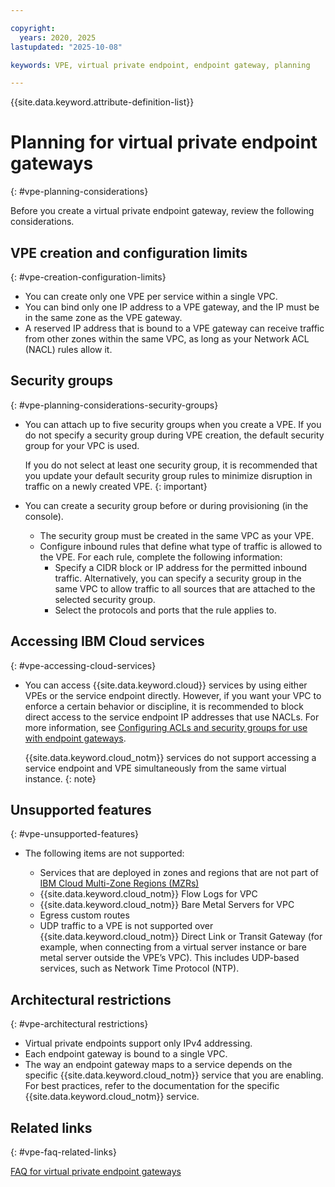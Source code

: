 ```yaml
---

copyright:
  years: 2020, 2025
lastupdated: "2025-10-08"

keywords: VPE, virtual private endpoint, endpoint gateway, planning

---
```


{{site.data.keyword.attribute-definition-list}}

# Planning for virtual private endpoint gateways
{: #vpe-planning-considerations}

Before you create a virtual private endpoint gateway, review the following considerations.

## VPE creation and configuration limits
{: #vpe-creation-configuration-limits}

* You can create only one VPE per service within a single VPC.
* You can bind only one IP address to a VPE gateway, and the IP must be in the same zone as the VPE gateway.
* A reserved IP address that is bound to a VPE gateway can receive traffic from other zones within the same VPC, as long as your Network ACL (NACL) rules allow it.

## Security groups
{: #vpe-planning-considerations-security-groups} 

* You can attach up to five security groups when you create a VPE. If you do not specify a security group during VPE creation, the default security group for your VPC is used.

   If you do not select at least one security group, it is recommended that you update your default security group rules to minimize disruption in traffic on a newly created VPE.
   {: important}

* You can create a security group before or during provisioning (in the console).
   * The security group must be created in the same VPC as your VPE.
   * Configure inbound rules that define what type of traffic is allowed to the VPE. For each rule, complete the following information:
      * Specify a CIDR block or IP address for the permitted inbound traffic. Alternatively, you can specify a security group in the same VPC to allow traffic to all sources that are attached to the selected security group.
      * Select the protocols and ports that the rule applies to.

## Accessing IBM Cloud services
{: #vpe-accessing-cloud-services}

* You can access {{site.data.keyword.cloud}} services by using either VPEs or the service endpoint directly. However, if you want your VPC to enforce a certain behavior or discipline, it is recommended to block direct access to the service endpoint IP addresses that use NACLs. For more information, see [Configuring ACLs and security groups for use with endpoint gateways](/docs/vpc?topic=vpc-configure-acls-sgs-endpoint-gateways).

   {{site.data.keyword.cloud_notm}} services do not support accessing a service endpoint and VPE simultaneously from the same virtual instance.
   {: note} 

## Unsupported features
{: #vpe-unsupported-features}

* The following items are not supported:

   * Services that are deployed in zones and regions that are not part of [IBM Cloud Multi-Zone Regions (MZRs)](/docs/overview?topic=overview-locations#table-mzr)
   * {{site.data.keyword.cloud_notm}} Flow Logs for VPC
   * {{site.data.keyword.cloud_notm}} Bare Metal Servers for VPC
   * Egress custom routes 
   * UDP traffic to a VPE is not supported over {{site.data.keyword.cloud_notm}} Direct Link or Transit Gateway (for example, when connecting from a virtual server instance or bare metal server outside the VPE’s VPC). This includes UDP-based services, such as Network Time Protocol (NTP).

## Architectural restrictions
{: #vpe-architectural restrictions}

* Virtual private endpoints support only IPv4 addressing.
* Each endpoint gateway is bound to a single VPC.
* The way an endpoint gateway maps to a service depends on the specific {{site.data.keyword.cloud_notm}} service that you are enabling. For best practices, refer to the documentation for the specific {{site.data.keyword.cloud_notm}} service.

## Related links
{: #vpe-faq-related-links}

[FAQ for virtual private endpoint gateways](/docs/vpc?topic=vpc-faqs-vpe)
